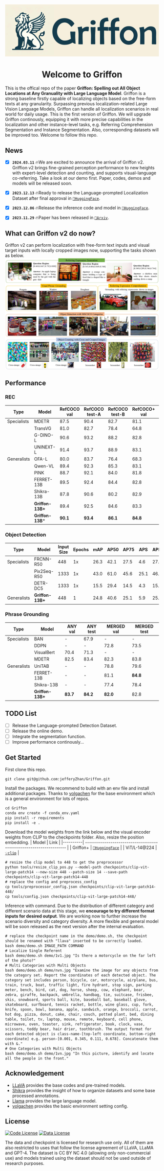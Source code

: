 ![](./logo.jpg)

<div align="center">

# Welcome to Griffon

</div>

This is the offical repo of the paper **Griffon: Spelling out All Object Locations at Any Granuality with Large Language Model**. Griffon is a strong baseline firstly capable of localizing objects based on the free-form texts at any granularity. Surpassing previous localization-related Large Vision Language Models, Griffon can handle all localization scenarios in real world for daily usage. This is the first version of Griffon. We will upgrade Griffon continously, equipping it with more precise capabilities in the localization and other instance-level tasks, e.g. Referring Comprehension Segmentation and Instance Segmentation. Also, corresponding datasets will be improved too. Welcome to follow this repo.

## News
- [x] **`2024.03.11`** 🔥We are excited to announce the arrival of Griffon v2. Griffion v2 brings fine-grained perception performance to new heights with expert-level detection and counting, and supports visual-language co-referring. Take a look at our demo first. Paper, codes, demos and models will be released soon.
- [x] **`2023.12.13`** 🔥Ready to release the Language-prompted Localization Dataset after final approval in [`🤗HuggingFace`](https://huggingface.co/datasets/JefferyZhan/Language-prompted-Localization-Dataset).
- [x] **`2023.12.06`** 🔥Release the inference code and model in [`🤗HuggingFace`](https://huggingface.co/JefferyZhan/Griffon/tree/main).
- [x] **`2023.11.29`** 🔥Paper has been released in [`📕Arxiv`](https://arxiv.org/abs/2311.14552).


## What can Griffon v2 do now?
Griffon v2 can perform localization with free-form text inputs and visual target inputs with locally cropped images now, supporting the tasks shown as below.
![](./demov2.jpg)

## Performance

### REC
| Type        | Model            | RefCOCO val | RefCOCO test-A | RefCOCO test-B | RefCOCO+ val | RefCOCO+ test-A | RefCOCO+ test-B | RefCOCOg val | RefCOCOg test |
|-------------|------------------|-------------|----------------|----------------|--------------|-----------------|-----------------|--------------|---------------|
| Specialists | MDETR            | 87.5        | 90.4           | 82.7           | 81.1         | 85.5            | 73.0            | 83.3         | 83.3          |
|             | TransVG          | 81.0        | 82.7           | 78.4           | 64.8         | 70.7            | 56.9            | 68.7         | 67.7          |
|             | G-DINO-L         | 90.6        | 93.2           | 88.2           | 82.8         | 89.0            | 75.9            | 86.1         | 87.0          |
|             | UNINEXT-L        | 91.4        | 93.7           | 88.9           | 83.1         | 87.9            | 76.2            | 86.9         | 87.5          |
| Generalists | OFA-L            | 80.0        | 83.7           | 76.4           | 68.3         | 76.0            | 61.8            | 67.8         | 67.5          |
|             | Qwen-VL          | 89.4        | 92.3           | 85.3           | 83.1         | 88.3            | 77.2            | 85.6         | 85.5          |
|             | PINK             | 88.7        | 92.1           | 84.0           | 81.8         | 88.2            | 73.9            | 83.9         | 84.3          |
|             | FERRET-13B       | 89.5        | 92.4           | 84.4           | 82.8         | 88.1            | 75.2            | 85.8         | 86.3          |
|             | Shikra-13B       | 87.8        | 90.6           | 80.2           | 82.9         | 87.8            | 74.4            | 82.6         | 83.2          |
|             | **Griffon-13B+** | 89.4        | 92.5           | 84.6           | 83.3         | 88.4            | 76.0            | 85.1         | 86.1          |
|             | **Griffon-13B*** | **90.1**    | **93.4**       | **86.1**       | **84.8**     | **90.5**        | **77.8**        | **86.1**     | **87.2**      |

### Object Detection
| Type        | Model            | Input Size | Epochs | mAP  | AP50 | AP75 | APS | APM  | APL  |
|-------------|------------------|------------|--------|------|------|------|-----|------|------|
| Specialists | FRCNN-R50        | 448        | 1x     | 26.3 | 42.1 | 27.5 | 4.6 | 27.7 | 49.9 |
|             | Pix2Seq-R50      | 1333       | 1x     | 43.0 | 61.0 | 45.6 | 25.1| 46.9 | 59.4 |
|             | DETR-DC5         | 1333       | 1x     | 15.5 | 29.4 | 14.5 | 4.3 | 15.1 | 26.9 |
| Generalists | **Griffon-13B+** | 448        | 1      | 24.8 | 40.6 | 25.1 | 5.9 | 25.5 | 48.7 |

### Phrase Grounding
| Type        | Model           | ANY val | ANY test | MERGED val | MERGED test |
|-------------|-----------------|---------|----------|------------|-------------|
| Specialists | BAN             | -       | 67.9     | -          | -           |
|             | DDPN            | -       | -        | 72.8       | 73.5        |
|             | VisualBert      | 70.4    | 71.3     | -          | -           |
|             | MDETR           | 82.5    | 83.4     | 82.3       | 83.8        |
| Generalists | UniTAB          | -       | -        | 78.8       | 79.6        |
|             | FERRET-13B      | -       | -        | 81.1       | **84.8**    |
|             | Shikra-13B      | -       | -        | 77.4       | 78.4        |
|             | **Griffon-13B+**| **83.7**| **84.2** | **82.0**   | 82.8        |


## TODO List
- [ ] Release the Language-prompted Detection Dataset.
- [ ] Release the online demo.
- [ ] Integrate the segmentation function.
- [ ] Improve performance continously...

## Get Started

First clone this repo.
```shell
git clone git@github.com:jefferyZhan/Griffon.git
```

Install the packages. We recommend to build with an env file and install additional packages. Thanks to [volgachen](https://github.com/volgachen/Awesome-AI-Environment) for the base environment which is a general environment for lots of repos.
```shell
cd Griffon
conda env create -f conda_env.yaml
pip install -r requirements
pip install -e .
```

Download the model weights from the link below and the visual encoder weights from CLIP to the checkpoints folder. Also, resize the position embedding.
| Model    | Link           |
|----------| -------------------------------------------------------------------- |
| Griffon+ | [`🤗HuggingFace`](https://huggingface.co/JefferyZhan/Griffon/tree/main) |
| ViT/L-14@224 | [`💡clip`](https://huggingface.co/openai/clip-vit-large-patch14/tree/main) |

```shell
# resize the clip model to 448 to get the preprocessor
python tools/resize_clip_pos.py --model-path checkpoints/clip-vit-large-patch14 --new-size 448 --patch-size 14 --save-path checkpoints/clip-vit-large-patch14-448
# replace the config and preprocess_config
cp tools/preprocessor_config.json checkpoints/clip-vit-large-patch14-448/
cp tools/config.json checkpoints/clip-vit-large-patch14-448/
```

Inference with command. Due to the distribution of different category and different scenario data at this stage, we **encourage to try different format inputs for desired output**. We are working now to further increase the scenario diversity and category diversity. A more flexible and general model will be soon released as the next version after the internal evaluation.
```shell
# replace the checkpoint name in the demo/demo.sh, the checkpoint should be renamed with "llava" inserted to be correctly loaded.
bash demo/demo.sh IMAGE_PATH COMMAND
# Localize Single Referent
bash demo/demo.sh demo/1v1.jpg "Is there a motorcycle on the far left of the photo?"
# Multi Categories with Multi Objects
bash demo/demo.sh demo/nvn.jpg "Examine the image for any objects from the category set. Report the coordinates of each detected object. The category set includes person, bicycle, car, motorcycle, airplane, bus, train, truck, boat, traffic light, fire hydrant, stop sign, parking meter, bench, bird, cat, dog, horse, sheep, cow, elephant, bear, zebra, giraffe, backpack, umbrella, handbag, tie, suitcase, frisbee, skis, snowboard, sports ball, kite, baseball bat, baseball glove, skateboard, surfboard, tennis racket, bottle, wine glass, cup, fork, knife, spoon, bowl, banana, apple, sandwich, orange, broccoli, carrot, hot dog, pizza, donut, cake, chair, couch, potted plant, bed, dining table, toilet, tv, laptop, mouse, remote, keyboard, cell phone, microwave, oven, toaster, sink, refrigerator, book, clock, vase, scissors, teddy bear, hair drier, toothbrush. The output format for each detected object is class-name-[top-left coordinate, bottom-right coordinate] e.g. person-[0.001, 0.345, 0.111, 0.678]. Concatenate them with &."
# One Categories with Multi Objects
bash demo/demo.sh demo/1vn.jpg "In this picture, identify and locate all the people in the front."
```

## Acknowledgement

- [LLaVA](https://github.com/haotian-liu/LLaVA/tree/main) provides the base codes and pre-trained models.
- [Shikra](https://github.com/shikras/shikra) provides the insight of how to organize datasets and some base processed annotations.
- [Llama](https://github.com/facebookresearch/llama) provides the large language model.
- [volgachen](https://github.com/volgachen/Awesome-AI-Environment) provides the basic environment setting config.

## License

[![Code License](https://img.shields.io/badge/Code%20License-Apache_2.0-green.svg)](https://github.com/tatsu-lab/stanford_alpaca/blob/main/LICENSE)
[![Data License](https://img.shields.io/badge/Data%20License-CC%20By%20NC%204.0-red.svg)](https://github.com/tatsu-lab/stanford_alpaca/blob/main/DATA_LICENSE)

The data and checkpoint is licensed for research use only. All of them are also restricted to uses that follow the license agreement of LLaVA, LLaMA and GPT-4. The dataset is CC BY NC 4.0 (allowing only non-commercial use) and models trained using the dataset should not be used outside of research purposes.

